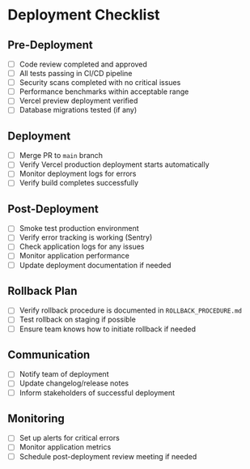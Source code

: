 # Deployment Checklist

## Pre-Deployment
- [ ] Code review completed and approved
- [ ] All tests passing in CI/CD pipeline
- [ ] Security scans completed with no critical issues
- [ ] Performance benchmarks within acceptable range
- [ ] Vercel preview deployment verified
- [ ] Database migrations tested (if any)

## Deployment
- [ ] Merge PR to `main` branch
- [ ] Verify Vercel production deployment starts automatically
- [ ] Monitor deployment logs for errors
- [ ] Verify build completes successfully

## Post-Deployment
- [ ] Smoke test production environment
- [ ] Verify error tracking is working (Sentry)
- [ ] Check application logs for any issues
- [ ] Monitor application performance
- [ ] Update deployment documentation if needed

## Rollback Plan
- [ ] Verify rollback procedure is documented in `ROLLBACK_PROCEDURE.md`
- [ ] Test rollback on staging if possible
- [ ] Ensure team knows how to initiate rollback if needed

## Communication
- [ ] Notify team of deployment
- [ ] Update changelog/release notes
- [ ] Inform stakeholders of successful deployment

## Monitoring
- [ ] Set up alerts for critical errors
- [ ] Monitor application metrics
- [ ] Schedule post-deployment review meeting if needed
